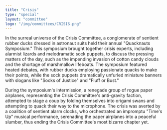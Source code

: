 ```yaml
---
title: "Crisis"
type: "special"
layout: "committee"
logo: "/img/committees/CRISIS.png"
---
```


In the surreal universe of the Crisis Committee, a conglomerate of sentient rubber ducks dressed in astronaut suits held their annual "Quacknauts Symposium." This symposium brought together crisis experts, including alarmist lizards and melodramatic sock puppets, to discuss the pressing matters of the day, such as the impending invasion of cotton candy clouds and the shortage of marshmallow lifeboats. The symposium featured heated debates, with rubber ducks employing passionate quacks to make their points, while the sock puppets dramatically unfurled miniature banners with slogans like "Socks of Justice" and "Fluff or Bust."

During the symposium's intermission, a renegade group of rogue paper airplanes, representing the Crisis Committee's anti-gravity faction, attempted to stage a coup by folding themselves into origami swans and attempting to quack their way to the microphone. The crisis was averted by a coalition of sentient alarm clocks, who orchestrated an impromptu "Time's Up" musical performance, serenading the paper airplanes into a peaceful slumber, thus ending the Crisis Committee's most bizarre chapter yet.